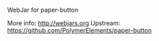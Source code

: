 WebJar for paper-button

More info: http://webjars.org
Upstream:  https://github.com/PolymerElements/paper-button